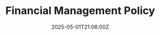 ---
title: Financial Management Policy
linkTitle: Financial Management Policy
date: '2025-05-01T21:06:00Z'
weight: 1
description: Green Orbit Digital emphasizes sound financial management practices,
  outlining responsibilities for the Management Committee, Chief Executive, and Finance
  Officer. Key procedures include budgeting, auditing, expense claims, and maintaining
  financial records, with a focus on accountability, transparency, and continuous
  improvement. Regular training and compliance audits are essential for effective
  financial operations.
draft: false
ref: financial-management-policy
---